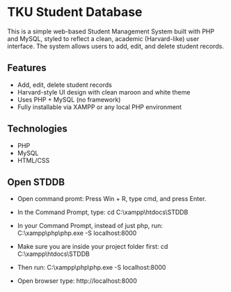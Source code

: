 # TKU Student Database

This is a simple web-based Student Management System built with PHP and MySQL, styled to reflect a clean, academic (Harvard-like) user interface. The system allows users to add, edit, and delete student records.

## Features

- Add, edit, delete student records
- Harvard-style UI design with clean maroon and white theme
- Uses PHP + MySQL (no framework)
- Fully installable via XAMPP or any local PHP environment

## Technologies

- PHP
- MySQL
- HTML/CSS

## Open STDDB

- Open command promt:
Press Win + R, type cmd, and press Enter.

- In the Command Prompt, type:
cd C:\xampp\htdocs\STDDB

- In your Command Prompt, instead of just php, run:
C:\xampp\php\php.exe -S localhost:8000

- Make sure you are inside your project folder first:
cd C:\xampp\htdocs\STDDB

- Then run:
C:\xampp\php\php.exe -S localhost:8000

- Open browser type: 
http://localhost:8000

